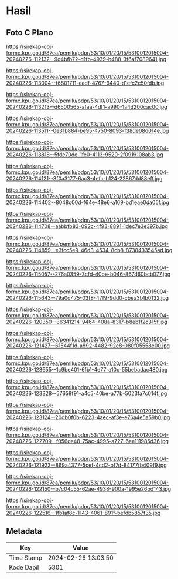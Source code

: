 # Hasil

## Foto C Plano

https://sirekap-obj-formc.kpu.go.id/87ea/pemilu/pdpr/53/10/01/20/15/5310012015004-20240226-112132--9d4bfb72-d1fb-4939-b488-3f6af7089641.jpg

https://sirekap-obj-formc.kpu.go.id/87ea/pemilu/pdpr/53/10/01/20/15/5310012015004-20240226-113004--f6801711-eadf-4767-9440-d1efc2c50fdb.jpg

https://sirekap-obj-formc.kpu.go.id/87ea/pemilu/pdpr/53/10/01/20/15/5310012015004-20240226-113213--d6500565-afaa-4df1-a990-1a4d200cac00.jpg

https://sirekap-obj-formc.kpu.go.id/87ea/pemilu/pdpr/53/10/01/20/15/5310012015004-20240226-113511--0e31b884-be95-4750-8093-f38de08d014e.jpg

https://sirekap-obj-formc.kpu.go.id/87ea/pemilu/pdpr/53/10/01/20/15/5310012015004-20240226-113818--5fde70de-1fe0-4113-9520-2f0919108ab3.jpg

https://sirekap-obj-formc.kpu.go.id/87ea/pemilu/pdpr/53/10/01/20/15/5310012015004-20240226-114121--3f0a3177-6ac3-4efc-b124-22867dd88eff.jpg

https://sirekap-obj-formc.kpu.go.id/87ea/pemilu/pdpr/53/10/01/20/15/5310012015004-20240226-114402--8048c00d-f64e-48e6-a169-bd1eae0da05f.jpg

https://sirekap-obj-formc.kpu.go.id/87ea/pemilu/pdpr/53/10/01/20/15/5310012015004-20240226-114708--aabbfb83-092c-4f93-8891-1dec7e3e397b.jpg

https://sirekap-obj-formc.kpu.go.id/87ea/pemilu/pdpr/53/10/01/20/15/5310012015004-20240226-114859--e3fcc5e9-46d3-4534-8cb8-8738433545ad.jpg

https://sirekap-obj-formc.kpu.go.id/87ea/pemilu/pdpr/53/10/01/20/15/5310012015004-20240226-115057--276a0359-3cfd-40be-b046-867d60bcb077.jpg

https://sirekap-obj-formc.kpu.go.id/87ea/pemilu/pdpr/53/10/01/20/15/5310012015004-20240226-115643--79a0d475-03f8-47f9-9dd0-cbea3b1b0132.jpg

https://sirekap-obj-formc.kpu.go.id/87ea/pemilu/pdpr/53/10/01/20/15/5310012015004-20240226-120350--36341214-9464-408a-8317-b8eb1f2c315f.jpg

https://sirekap-obj-formc.kpu.go.id/87ea/pemilu/pdpr/53/10/01/20/15/5310012015004-20240226-121427--61544f1d-a892-4482-92e8-080f05558e00.jpg

https://sirekap-obj-formc.kpu.go.id/87ea/pemilu/pdpr/53/10/01/20/15/5310012015004-20240226-123655--1c9be401-6fb1-4e77-a10c-55bebadac480.jpg

https://sirekap-obj-formc.kpu.go.id/87ea/pemilu/pdpr/53/10/01/20/15/5310012015004-20240226-123328--57658f91-a4c5-40be-a77b-5023fa7c014f.jpg

https://sirekap-obj-formc.kpu.go.id/87ea/pemilu/pdpr/53/10/01/20/15/5310012015004-20240226-123124--20db0f0b-6223-4aec-af3e-e76a4e5a59b0.jpg

https://sirekap-obj-formc.kpu.go.id/87ea/pemilu/pdpr/53/10/01/20/15/5310012015004-20240226-122709--f056de48-75ac-4995-a727-6ee111985d36.jpg

https://sirekap-obj-formc.kpu.go.id/87ea/pemilu/pdpr/53/10/01/20/15/5310012015004-20240226-121923--869a4377-5cef-4cd2-bf7d-84177fb409f9.jpg

https://sirekap-obj-formc.kpu.go.id/87ea/pemilu/pdpr/53/10/01/20/15/5310012015004-20240226-122150--b7c04c55-62ae-4938-900a-1995e26bd143.jpg

https://sirekap-obj-formc.kpu.go.id/87ea/pemilu/pdpr/53/10/01/20/15/5310012015004-20240226-122516--1fb1af8c-1143-4061-891f-befdb5857f35.jpg


## Metadata

| Key        | Value               |
| ---------- | ------------------- |
| Time Stamp | 2024-02-26 13:03:50 |
| Kode Dapil | 5301                |



